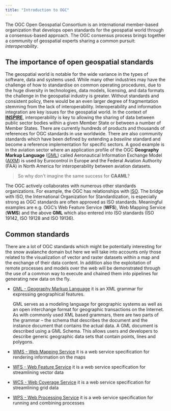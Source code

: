 ```yaml
---
title: "Introduction to OGC"
---
```


The OGC Open Geospatial Consortium is an international member-based organization that develops open standards for the geospatial world through a consensus-based approach.
The OGC consensus process brings together a community of geospatial experts sharing a common pursuit: *interoperability*.

## The importance of open geospatial standards

The geospatial world is notable for the wide variance in the types of software, data and systems used. While many other industries may have the challenge of how to standardise on common operating procedures, due to the huge diversity in technologies, data models, licensing, and data formats the challenge in the geospatial industry is greater.
Without standards and consistent policy, there would be an even larger degree of fragmentation stemming from the lack of interoperability. Interoperability and information integration are key issues for the geospatial world.
In the context of [**INSPIRE**](https://inspire.ec.europa.eu/), interoperability is key to allowing the sharing of data between public sector bodies within a given Member State or between a number of Member States.
There are currently hundreds of products and thousands of references for OGC standards in use worldwide.
There are also community standards which have been defined by extending a *baseline* standard and become a reference implementation for specific sectors. A good example is in the aviation sector where an application profile of the OGC **Geography Markup Language** ([GML](http://www.opengeospatial.org/standards/gml)) called Aeronautical Information Exchange Model ([AIXM](http://www.aixm.aero/public/subsite_homepage/homepage.html)) is used by Eurocontrol in Europe and the Federal Aviation Authority (FAA) in North America for interoperability between aviation datasets.

 > So why don't imagine the same success for **CAAML**?

The OGC actively collaborates with numerous other standards organizations. For example, the OGC has relationships with [ISO](https://www.iso.org/). The bridge with ISO, the International Organization for Standardization, is especially strong as OGC standards are often approved as ISO standards. Meaningful examples are e.g. OGC’s Web Feature Service (**WFS**), Web Mapping Service (**WMS**) and the above **GML** which also entered into ISO standards (ISO 19142, ISO 19128 and ISO 19136).

## Common standards

There are a lot of OGC standards which might be potentially interesting for the snow avalanche domain but here we will take into accounts only those related to the visualization of vector and raster datasets within a map and the exchange of their data content.
In addition also the exploitation of remote processes and models over the web will be demonstrated through the use of a common way to execute and chained them into pipelines for generating new data on the fly.

* [GML - Geography Markup Language](http://www.opengeospatial.org/standards/gml)
  it is an XML grammar for expressing geographical features.

    GML serves as a modeling language for geographic systems as well as an open interchange format for geographic transactions on the Internet. As with commonly used XML based grammars, there are two parts of the grammar – the schema that describes the document and the instance document that contains the actual data. A GML document is described using a GML Schema. This allows users and developers to describe generic geographic data sets that contain points, lines and polygons.

* [WMS - Web Mapping Service](http://www.opengeospatial.org/standards/wms)
  it is a web service specification for rendering information on the maps

* [WFS - Web Feature Service](http://www.opengeospatial.org/standards/wfs)
  it is a web service specification for streamlining vector data

* [WCS - Web Coverage Service](http://www.opengeospatial.org/standards/wcs)
  it is a web service specification for streamlining grid data

* [WPS - Web Processing Service](http://www.opengeospatial.org/standards/wps)
  it is a web service specification for running and combining processes